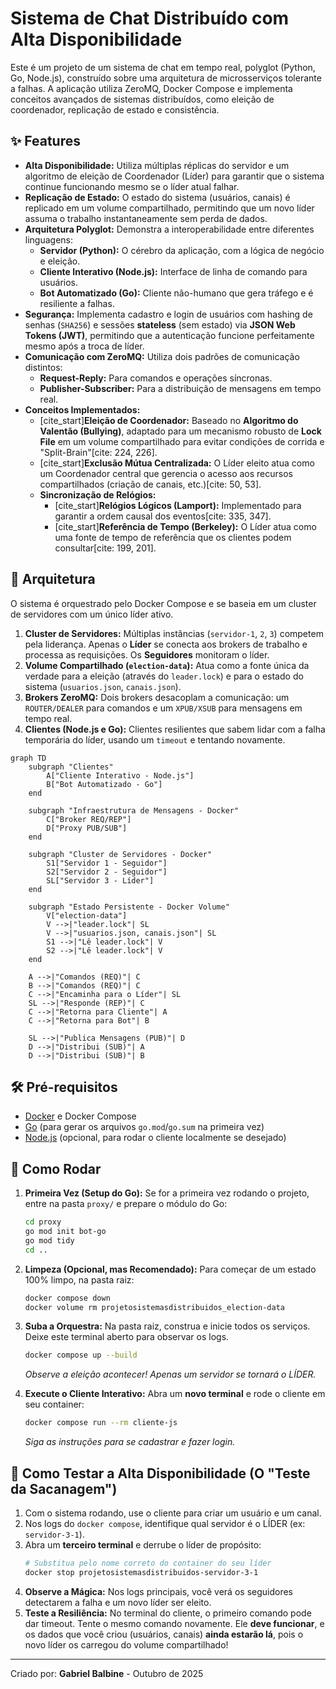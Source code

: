 # Sistema de Chat Distribuído com Alta Disponibilidade

Este é um projeto de um sistema de chat em tempo real, polyglot (Python, Go, Node.js), construído sobre uma arquitetura de microsserviços tolerante a falhas. A aplicação utiliza ZeroMQ, Docker Compose e implementa conceitos avançados de sistemas distribuídos, como eleição de coordenador, replicação de estado e consistência.

## ✨ Features

* **Alta Disponibilidade:** Utiliza múltiplas réplicas do servidor e um algoritmo de eleição de Coordenador (Líder) para garantir que o sistema continue funcionando mesmo se o líder atual falhar.
* **Replicação de Estado:** O estado do sistema (usuários, canais) é replicado em um volume compartilhado, permitindo que um novo líder assuma o trabalho instantaneamente sem perda de dados.
* **Arquitetura Polyglot:** Demonstra a interoperabilidade entre diferentes linguagens:
    * **Servidor (Python):** O cérebro da aplicação, com a lógica de negócio e eleição.
    * **Cliente Interativo (Node.js):** Interface de linha de comando para usuários.
    * **Bot Automatizado (Go):** Cliente não-humano que gera tráfego e é resiliente a falhas.
* **Segurança:** Implementa cadastro e login de usuários com hashing de senhas (`SHA256`) e sessões **stateless** (sem estado) via **JSON Web Tokens (JWT)**, permitindo que a autenticação funcione perfeitamente mesmo após a troca de líder.
* **Comunicação com ZeroMQ:** Utiliza dois padrões de comunicação distintos:
    * **Request-Reply:** Para comandos e operações síncronas.
    * **Publisher-Subscriber:** Para a distribuição de mensagens em tempo real.
* **Conceitos Implementados:**
    * [cite_start]**Eleição de Coordenador:** Baseado no **Algoritmo do Valentão (Bullying)**, adaptado para um mecanismo robusto de **Lock File** em um volume compartilhado para evitar condições de corrida e "Split-Brain"[cite: 224, 226].
    * [cite_start]**Exclusão Mútua Centralizada:** O Líder eleito atua como um Coordenador central que gerencia o acesso aos recursos compartilhados (criação de canais, etc.)[cite: 50, 53].
    * **Sincronização de Relógios:**
        * [cite_start]**Relógios Lógicos (Lamport):** Implementado para garantir a ordem causal dos eventos[cite: 335, 347].
        * [cite_start]**Referência de Tempo (Berkeley):** O Líder atua como uma fonte de tempo de referência que os clientes podem consultar[cite: 199, 201].

## 📐 Arquitetura

O sistema é orquestrado pelo Docker Compose e se baseia em um cluster de servidores com um único líder ativo.

1.  **Cluster de Servidores:** Múltiplas instâncias (`servidor-1`, `2`, `3`) competem pela liderança. Apenas o **Líder** se conecta aos brokers de trabalho e processa as requisições. Os **Seguidores** monitoram o líder.
2.  **Volume Compartilhado (`election-data`):** Atua como a fonte única da verdade para a eleição (através do `leader.lock`) e para o estado do sistema (`usuarios.json`, `canais.json`).
3.  **Brokers ZeroMQ:** Dois brokers desacoplam a comunicação: um `ROUTER/DEALER` para comandos e um `XPUB/XSUB` para mensagens em tempo real.
4.  **Clientes (Node.js e Go):** Clientes resilientes que sabem lidar com a falha temporária do líder, usando um `timeout` e tentando novamente.

```mermaid
graph TD
    subgraph "Clientes"
        A["Cliente Interativo - Node.js"]
        B["Bot Automatizado - Go"]
    end

    subgraph "Infraestrutura de Mensagens - Docker"
        C["Broker REQ/REP"]
        D["Proxy PUB/SUB"]
    end
    
    subgraph "Cluster de Servidores - Docker"
        S1["Servidor 1 - Seguidor"]
        S2["Servidor 2 - Seguidor"]
        SL["Servidor 3 - Líder"]
    end
    
    subgraph "Estado Persistente - Docker Volume"
        V["election-data"]
        V -->|"leader.lock"| SL
        V -->|"usuarios.json, canais.json"| SL
        S1 -->|"Lê leader.lock"| V
        S2 -->|"Lê leader.lock"| V
    end

    A -->|"Comandos (REQ)"| C
    B -->|"Comandos (REQ)"| C
    C -->|"Encaminha para o Líder"| SL
    SL -->|"Responde (REP)"| C
    C -->|"Retorna para Cliente"| A
    C -->|"Retorna para Bot"| B
    
    SL -->|"Publica Mensagens (PUB)"| D
    D -->|"Distribui (SUB)"| A
    D -->|"Distribui (SUB)"| B

```

## 🛠️ Pré-requisitos

* [Docker](https://www.docker.com/get-started) e Docker Compose
* [Go](https://go.dev/doc/install) (para gerar os arquivos `go.mod`/`go.sum` na primeira vez)
* [Node.js](https://nodejs.org/) (opcional, para rodar o cliente localmente se desejado)

## 🚀 Como Rodar

1.  **Primeira Vez (Setup do Go):** Se for a primeira vez rodando o projeto, entre na pasta `proxy/` e prepare o módulo do Go:
    ```bash
    cd proxy
    go mod init bot-go
    go mod tidy
    cd ..
    ```

2.  **Limpeza (Opcional, mas Recomendado):** Para começar de um estado 100% limpo, na pasta raiz:
    ```bash
    docker compose down
    docker volume rm projetosistemasdistribuidos_election-data
    ```

3.  **Suba a Orquestra:** Na pasta raiz, construa e inicie todos os serviços. Deixe este terminal aberto para observar os logs.
    ```bash
    docker compose up --build
    ```
    *Observe a eleição acontecer! Apenas um servidor se tornará o LÍDER.*

4.  **Execute o Cliente Interativo:** Abra um **novo terminal** e rode o cliente em seu container:
    ```bash
    docker compose run --rm cliente-js
    ```
    *Siga as instruções para se cadastrar e fazer login.*

## 🔬 Como Testar a Alta Disponibilidade (O "Teste da Sacanagem")

1.  Com o sistema rodando, use o cliente para criar um usuário e um canal.
2.  Nos logs do `docker compose`, identifique qual servidor é o LÍDER (ex: `servidor-3-1`).
3.  Abra um **terceiro terminal** e derrube o líder de propósito:
    ```bash
    # Substitua pelo nome correto do container do seu líder
    docker stop projetosistemasdistribuidos-servidor-3-1 
    ```
4.  **Observe a Mágica:** Nos logs principais, você verá os seguidores detectarem a falha e um novo líder ser eleito.
5.  **Teste a Resiliência:** No terminal do cliente, o primeiro comando pode dar timeout. Tente o mesmo comando novamente. Ele **deve funcionar**, e os dados que você criou (usuários, canais) **ainda estarão lá**, pois o novo líder os carregou do volume compartilhado!

---
Criado por: **Gabriel Balbine** - Outubro de 2025
